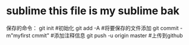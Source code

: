 # sublime this file is my sublime bak
保存的命令：
git init #初始化
git add -A  #将要保存的文件添加
git commit -m"myfirst cmmit"  #添加注释信息
git push -u origin master   #上传到github
